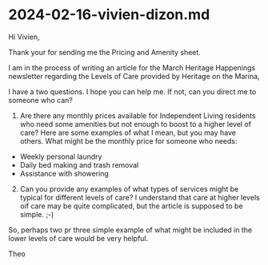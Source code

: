 # 2024-02-16-vivien-dizon.md

Hi Vivien,

Thank your for sending me the Pricing and Amenity sheet.

I am in the process of writing an article for the March Heritage Happenings newsletter regarding the Levels of Care provided by Heritage on the Marina,

I have a two questions. I hope you can help me. If not, can you direct me to someone who can?

1. Are there any monthly prices available for Independent Living residents who need some amenities but not enough to boost to a higher level of care? Here are some examples of what I mean, but you may have others. What might be the monthly price for someone who needs:

* Weekly personal laundry
* Daily bed making and trash removal
* Assistance with showering

2. Can you provide any examples of what types of services might be typical for different levels of care? I understand that care at higher levels oif care may be quite complicated, but the article is supposed to be simple. ;-)

So, perhaps two pr three simple example of what might be included in the lower levels of care would be very helpful.


Theo
